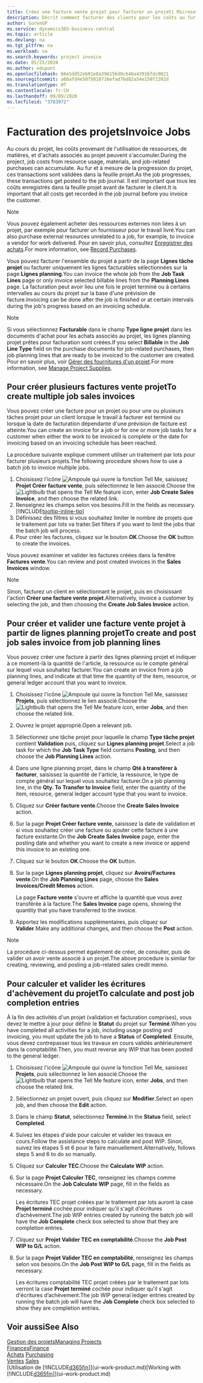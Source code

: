 ```yaml
---
title: Créez une facture vente projet pour facturer un projet| Microsoft Docs
description: Décrit comment facturer des clients pour les coûts au fur et à mesure de l'avancée du projet.
author: SorenGP
ms.service: dynamics365-business-central
ms.topic: article
ms.devlang: na
ms.tgt_pltfrm: na
ms.workload: na
ms.search.keywords: project invoice
ms.date: 05/25/2020
ms.author: edupont
ms.openlocfilehash: 66e5dd52eb01e8a396156d0c646a43916fdc0021
ms.sourcegitcommit: a80afd4e5075018716efad76d82a54e158f1392d
ms.translationtype: HT
ms.contentlocale: fr-CH
ms.lasthandoff: 09/09/2020
ms.locfileid: "3783972"
---
```

# <a name="invoice-jobs"></a><span data-ttu-id="baf10-103">Facturation des projets</span><span class="sxs-lookup"><span data-stu-id="baf10-103">Invoice Jobs</span></span>
<span data-ttu-id="baf10-104">Au cours du projet, les coûts provenant de l'utilisation de ressources, de matières, et d'achats associés au projet peuvent s'accumuler.</span><span class="sxs-lookup"><span data-stu-id="baf10-104">During the project, job costs from resource usage, materials, and job-related purchases can accumulate.</span></span> <span data-ttu-id="baf10-105">Au fur et à mesure de la progression du projet, ces transactions sont validées dans la feuille projet.</span><span class="sxs-lookup"><span data-stu-id="baf10-105">As the job progresses, these transactions get posted to the job journal.</span></span> <span data-ttu-id="baf10-106">Il est important que tous les coûts enregistrés dans la feuille projet avant de facturer le client.</span><span class="sxs-lookup"><span data-stu-id="baf10-106">It is important that all costs get recorded in the job journal before you invoice the customer.</span></span>

> [!NOTE]
> <span data-ttu-id="baf10-107">Vous pouvez également acheter des ressources externes non liées à un projet, par exemple pour facturer un fournisseur pour le travail livré.</span><span class="sxs-lookup"><span data-stu-id="baf10-107">You can also purchase external resources unrelated to a job, for example, to invoice a vendor for work delivered.</span></span> <span data-ttu-id="baf10-108">Pour en savoir plus, consultez [Enregistrer des achats](purchasing-how-record-purchases.md).</span><span class="sxs-lookup"><span data-stu-id="baf10-108">For more information, see [Record Purchases](purchasing-how-record-purchases.md).</span></span>

<span data-ttu-id="baf10-109">Vous pouvez facturer l'ensemble du projet à partir de la page **Lignes tâche projet** ou facturer uniquement les lignes facturables sélectionnées sur la page **Lignes planning**.</span><span class="sxs-lookup"><span data-stu-id="baf10-109">You can invoice the whole job from the **Job Task Lines** page or only invoice selected billable lines from the **Planning Lines** page.</span></span> <span data-ttu-id="baf10-110">La facturation peut avoir lieu une fois le projet terminé ou à certains intervalles au cours du projet sur la base d'une prévision de facture.</span><span class="sxs-lookup"><span data-stu-id="baf10-110">Invoicing can be done after the job is finished or at certain intervals during the job's progress based on an invoicing schedule.</span></span>

> [!NOTE]  
> <span data-ttu-id="baf10-111">Si vous sélectionnez **Facturable** dans le champ **Type ligne projet** dans les documents d'achat pour les achats associés au projet, les lignes planning projet prêtes pour facturation sont créées.</span><span class="sxs-lookup"><span data-stu-id="baf10-111">If you select **Billable** in the **Job Line Type** field on the purchase documents for job-related purchases, then job planning lines that are ready to be invoiced to the customer are created.</span></span> <span data-ttu-id="baf10-112">Pour en savoir plus, voir [Gérer des fournitures d'un projet](projects-how-manage-project-supplies.md).</span><span class="sxs-lookup"><span data-stu-id="baf10-112">For more information, see [Manage Project Supplies](projects-how-manage-project-supplies.md).</span></span>

## <a name="to-create-multiple-job-sales-invoices"></a><span data-ttu-id="baf10-113">Pour créer plusieurs factures vente projet</span><span class="sxs-lookup"><span data-stu-id="baf10-113">To create multiple job sales invoices</span></span>
<span data-ttu-id="baf10-114">Vous pouvez créer une facture pour un projet ou pour une ou plusieurs tâches projet pour un client lorsque le travail à facturer est terminé ou lorsque la date de facturation dépendante d'une prévision de facture est atteinte.</span><span class="sxs-lookup"><span data-stu-id="baf10-114">You can create an invoice for a job or for one or more job tasks for a customer when either the work to be invoiced is complete or the date for invoicing based on an invoicing schedule has been reached.</span></span>

<span data-ttu-id="baf10-115">La procédure suivante explique comment utiliser un traitement par lots pour facturer plusieurs projets.</span><span class="sxs-lookup"><span data-stu-id="baf10-115">The following procedure shows how to use a batch job to invoice multiple jobs.</span></span>  

1. <span data-ttu-id="baf10-116">Choisissez l'icône ![Ampoule qui ouvre la fonction Tell Me](media/ui-search/search_small.png "Dites-moi ce que vous voulez faire"), saisissez **Projet Créer facture vente**, puis sélectionnez le lien associé.</span><span class="sxs-lookup"><span data-stu-id="baf10-116">Choose the ![Lightbulb that opens the Tell Me feature](media/ui-search/search_small.png "Tell me what you want to do") icon, enter **Job Create Sales Invoice**, and then choose the related link.</span></span>  
2. <span data-ttu-id="baf10-117">Renseignez les champs selon vos besoins.</span><span class="sxs-lookup"><span data-stu-id="baf10-117">Fill in the fields as necessary.</span></span> [!INCLUDE[tooltip-inline-tip](includes/tooltip-inline-tip_md.md)]
3. <span data-ttu-id="baf10-118">Définissez des filtres si vous souhaitez limiter le nombre de projets que le traitement par lots va traiter.</span><span class="sxs-lookup"><span data-stu-id="baf10-118">Set filters if you want to limit the jobs that the batch job will process.</span></span>
4. <span data-ttu-id="baf10-119">Pour créer les factures, cliquez sur le bouton **OK**.</span><span class="sxs-lookup"><span data-stu-id="baf10-119">Choose the **OK** button to create the invoices.</span></span>  

<span data-ttu-id="baf10-120">Vous pouvez examiner et valider les factures créées dans la fenêtre **Factures vente**.</span><span class="sxs-lookup"><span data-stu-id="baf10-120">You can review and post created invoices in the **Sales Invoices** window.</span></span>

> [!NOTE]
> <span data-ttu-id="baf10-121">Sinon, facturez un client en sélectionnant le projet, puis en choisissant l'action **Créer une facture vente projet**.</span><span class="sxs-lookup"><span data-stu-id="baf10-121">Alternatively, invoice a customer by selecting the job, and then choosing the **Create Job Sales Invoice** action.</span></span> 

## <a name="to-create-and-post-job-sales-invoice-from-job-planning-lines"></a><span data-ttu-id="baf10-122">Pour créer et valider une facture vente projet à partir de lignes planning projet</span><span class="sxs-lookup"><span data-stu-id="baf10-122">To create and post job sales invoice from job planning lines</span></span>
<span data-ttu-id="baf10-123">Vous pouvez créer une facture à partir des lignes planning projet et indiquer à ce moment-là la quantité de l'article, la ressource ou le compte général sur lequel vous souhaitez facturer.</span><span class="sxs-lookup"><span data-stu-id="baf10-123">You can create an invoice from a job planning lines, and indicate at that time the quantity of the item, resource, or general ledger account that you want to invoice.</span></span>

1. <span data-ttu-id="baf10-124">Choisissez l'icône ![Ampoule qui ouvre la fonction Tell Me](media/ui-search/search_small.png "Dites-moi ce que vous voulez faire"), saisissez **Projets**, puis sélectionnez le lien associé.</span><span class="sxs-lookup"><span data-stu-id="baf10-124">Choose the ![Lightbulb that opens the Tell Me feature](media/ui-search/search_small.png "Tell me what you want to do") icon, enter **Jobs**, and then choose the related link.</span></span>
2. <span data-ttu-id="baf10-125">Ouvrez le projet approprié.</span><span class="sxs-lookup"><span data-stu-id="baf10-125">Open a relevant job.</span></span>
3. <span data-ttu-id="baf10-126">Sélectionnez une tâche projet pour laquelle le champ **Type tâche projet** contient **Validation** puis, cliquez sur **Lignes planning projet**.</span><span class="sxs-lookup"><span data-stu-id="baf10-126">Select a job task for which the **Job Task Type** field contains **Posting**, and then choose the **Job Planning Lines** action.</span></span>  
4. <span data-ttu-id="baf10-127">Dans une ligne planning projet, dans le champ **Qté à transférer à facturer**, saisissez la quantité de l'article, la ressource, le type de compte général sur lequel vous souhaitez facturer.</span><span class="sxs-lookup"><span data-stu-id="baf10-127">On a job planning line, in the **Qty. To Transfer to Invoice** field, enter the quantity of the item, resource, general ledger account type that you want to invoice.</span></span>  
5. <span data-ttu-id="baf10-128">Cliquez sur **Créer facture vente**.</span><span class="sxs-lookup"><span data-stu-id="baf10-128">Choose the **Create Sales Invoice** action.</span></span>
6. <span data-ttu-id="baf10-129">Sur la page **Projet Créer facture vente**, saisissez la date de validation et si vous souhaitez créer une facture ou ajouter cette facture à une facture existante.</span><span class="sxs-lookup"><span data-stu-id="baf10-129">On the **Job Create Sales Invoice** page, enter the posting date and whether you want to create a new invoice or append this invoice to an existing one.</span></span>
7. <span data-ttu-id="baf10-130">Cliquez sur le bouton **OK**.</span><span class="sxs-lookup"><span data-stu-id="baf10-130">Choose the **OK** button.</span></span>  
8. <span data-ttu-id="baf10-131">Sur la page **Lignes planning projet**, cliquez sur **Avoirs/Factures vente**.</span><span class="sxs-lookup"><span data-stu-id="baf10-131">On the **Job Planning Lines** page, choose the **Sales Invoices/Credit Memos** action.</span></span>

    <span data-ttu-id="baf10-132">La page **Facture vente** s'ouvre et affiche la quantité que vous avez transférée à la facture.</span><span class="sxs-lookup"><span data-stu-id="baf10-132">The **Sales Invoice** page opens, showing the quantity that you have transferred to the invoice.</span></span>
9. <span data-ttu-id="baf10-133">Apportez les modifications supplémentaires, puis cliquez sur **Valider**.</span><span class="sxs-lookup"><span data-stu-id="baf10-133">Make any additional changes, and then choose the **Post** action.</span></span>

> [!NOTE]  
>   <span data-ttu-id="baf10-134">La procédure ci-dessus permet également de créer, de consulter, puis de valider un avoir vente associé à un projet.</span><span class="sxs-lookup"><span data-stu-id="baf10-134">The above procedure is similar for creating, reviewing, and posting a job-related sales credit memo.</span></span>

## <a name="to-calculate-and-post-job-completion-entries"></a><span data-ttu-id="baf10-135">Pour calculer et valider les écritures d'achèvement du projet</span><span class="sxs-lookup"><span data-stu-id="baf10-135">To calculate and post job completion entries</span></span>
<span data-ttu-id="baf10-136">À la fin des activités d'un projet (validation et facturation comprises), vous devez le mettre à jour pour définir le **Statut** du projet sur **Terminé**.</span><span class="sxs-lookup"><span data-stu-id="baf10-136">When you have completed all activities for a job, including usage posting and invoicing, you must update the job to have a **Status** of **Completed**.</span></span> <span data-ttu-id="baf10-137">Ensuite, vous devez contrepasser tous les travaux en cours validés antérieurement dans la comptabilité.</span><span class="sxs-lookup"><span data-stu-id="baf10-137">Then, you must reverse any WIP that has been posted to the general ledger.</span></span>

1. <span data-ttu-id="baf10-138">Choisissez l'icône ![Ampoule qui ouvre la fonction Tell Me](media/ui-search/search_small.png "Dites-moi ce que vous voulez faire"), saisissez **Projets**, puis sélectionnez le lien associé.</span><span class="sxs-lookup"><span data-stu-id="baf10-138">Choose the ![Lightbulb that opens the Tell Me feature](media/ui-search/search_small.png "Tell me what you want to do") icon, enter **Jobs**, and then choose the related link.</span></span>  
2. <span data-ttu-id="baf10-139">Sélectionnez un projet ouvert, puis cliquez sur **Modifier**.</span><span class="sxs-lookup"><span data-stu-id="baf10-139">Select an open job, and then choose the **Edit** action.</span></span>
3. <span data-ttu-id="baf10-140">Dans le champ **Statut**, sélectionnez **Terminé**.</span><span class="sxs-lookup"><span data-stu-id="baf10-140">In the **Status** field, select **Completed**.</span></span>
4. <span data-ttu-id="baf10-141">Suivez les étapes d'aide pour calculer et valider les travaux en cours.</span><span class="sxs-lookup"><span data-stu-id="baf10-141">Follow the assistance steps to calculate and post WIP.</span></span> <span data-ttu-id="baf10-142">Sinon, suivez les étapes 5 et 6 pour le faire manuellement.</span><span class="sxs-lookup"><span data-stu-id="baf10-142">Alternatively, follows steps 5 and 6 to do so manually.</span></span>  
5. <span data-ttu-id="baf10-143">Cliquez sur **Calculer TEC**.</span><span class="sxs-lookup"><span data-stu-id="baf10-143">Choose the **Calculate WIP** action.</span></span>
6. <span data-ttu-id="baf10-144">Sur la page **Projet Calculer TEC**, renseignez les champs comme nécessaire.</span><span class="sxs-lookup"><span data-stu-id="baf10-144">On the **Job Calculate WIP** page, fill in the fields as necessary.</span></span>  

     <span data-ttu-id="baf10-145">Les écritures TEC projet créées par le traitement par lots auront la case **Projet terminé** cochée pour indiquer qu'il s'agit d'écritures d’achèvement.</span><span class="sxs-lookup"><span data-stu-id="baf10-145">The job WIP entries created by running the batch job will have the **Job Complete** check box selected to show that they are completion entries.</span></span>  
7. <span data-ttu-id="baf10-146">Cliquez sur **Projet Valider TEC en comptabilité**.</span><span class="sxs-lookup"><span data-stu-id="baf10-146">Choose the **Job Post WIP to G/L** action.</span></span>
8. <span data-ttu-id="baf10-147">Sur la page **Projet Valider TEC en comptabilité**, renseignez les champs selon vos besoins.</span><span class="sxs-lookup"><span data-stu-id="baf10-147">On the **Job Post WIP to G/L** page, fill in the fields as necessary.</span></span>  

     <span data-ttu-id="baf10-148">Les écritures comptabilité TEC projet créées par le traitement par lots verront la case **Projet terminé** cochée pour indiquer qu'il s'agit d'écritures d’achèvement.</span><span class="sxs-lookup"><span data-stu-id="baf10-148">The job WIP general ledger entries created by running the batch job will have the **Job Complete** check box selected to show they are completion entries.</span></span>

## <a name="see-also"></a><span data-ttu-id="baf10-149">Voir aussi</span><span class="sxs-lookup"><span data-stu-id="baf10-149">See Also</span></span>
[<span data-ttu-id="baf10-150">Gestion des projets</span><span class="sxs-lookup"><span data-stu-id="baf10-150">Managing Projects</span></span>](projects-manage-projects.md)  
[<span data-ttu-id="baf10-151">Finances</span><span class="sxs-lookup"><span data-stu-id="baf10-151">Finance</span></span>](finance.md)  
<span data-ttu-id="baf10-152">[Achats](purchasing-manage-purchasing.md)       </span><span class="sxs-lookup"><span data-stu-id="baf10-152">[Purchasing](purchasing-manage-purchasing.md)       </span></span>  
<span data-ttu-id="baf10-153">[Ventes](sales-manage-sales.md)    </span><span class="sxs-lookup"><span data-stu-id="baf10-153">[Sales](sales-manage-sales.md)    </span></span>  
<span data-ttu-id="baf10-154">[Utilisation de [!INCLUDE[d365fin](includes/d365fin_md.md)]](ui-work-product.md)</span><span class="sxs-lookup"><span data-stu-id="baf10-154">[Working with [!INCLUDE[d365fin](includes/d365fin_md.md)]](ui-work-product.md)</span></span>  
